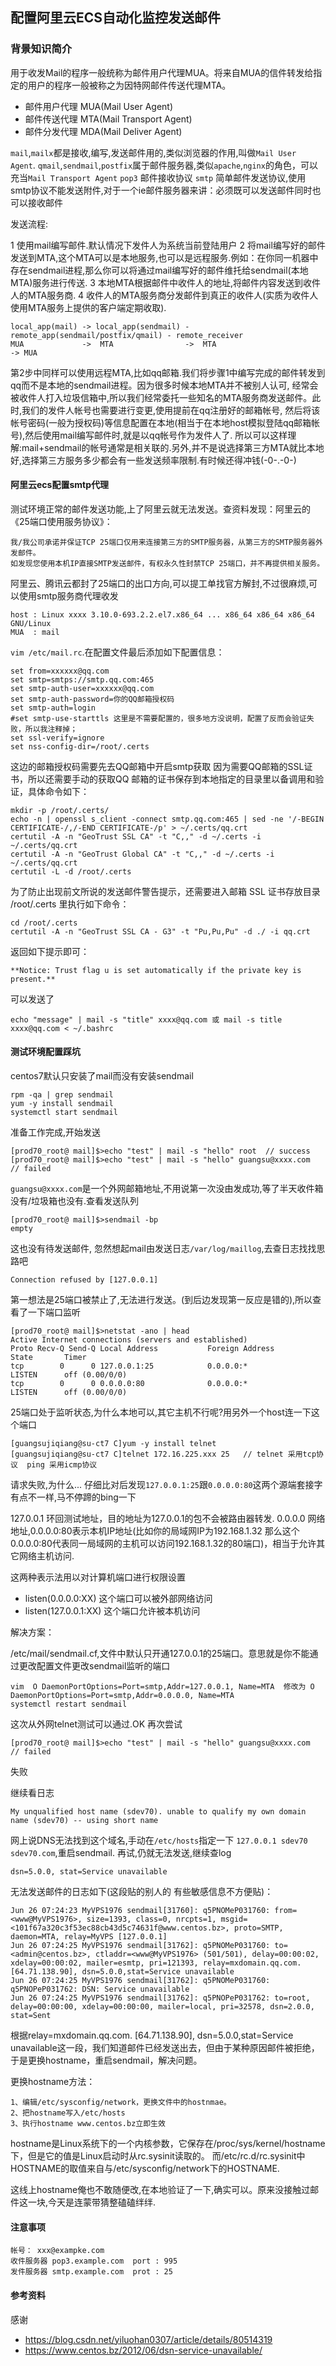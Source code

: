 ## 配置阿里云ECS自动化监控发送邮件

### 背景知识简介

用于收发Mail的程序一般统称为邮件用户代理MUA。将来自MUA的信件转发给指定的用户的程序一般被称之为因特网邮件传送代理MTA。

 - 邮件用户代理  MUA(Mail User Agent)
 - 邮件传送代理  MTA(Mail Transport Agent)
 - 邮件分发代理  MDA(Mail Deliver Agent)
    
`mail`,`mailx`都是接收,编写,发送邮件用的,类似浏览器的作用,叫做`Mail User Agent`.
`qmail`,`sendmail`,`postfix`属于邮件服务器,类似`apache`,`nginx`的角色，可以充当`Mail Transport Agent`
`pop3` 邮件接收协议
`smtp` 简单邮件发送协议,使用smtp协议不能发送附件,对于一个ie邮件服务器来讲：必须既可以发送邮件同时也可以接收邮件

发送流程:
    
1 使用mail编写邮件.默认情况下发件人为系统当前登陆用户
2 将mail编写好的邮件发送到MTA,这个MTA可以是本地服务,也可以是远程服务.例如：在你同一机器中存在sendmail进程,那么你可以将通过mail编写好的邮件维托给sendmail(本地MTA)服务进行传送.
3 本地MTA根据邮件中收件人的地址,将邮件内容发送到收件人的MTA服务商.
4 收件人的MTA服务商分发邮件到真正的收件人(实质为收件人使用MTA服务上提供的客户端定期收取).
    
    local_app(mail) -> local_app(sendmail) - remote_app(sendmail/postfix/qmail) - remote_receiver
    MUA             ->  MTA                ->  MTA                              -> MUA
    
第2步中同样可以使用远程MTA,比如qq邮箱.我们将步骤1中编写完成的邮件转发到qq而不是本地的sendmail进程。因为很多时候本地MTA并不被别人认可,
经常会被收件人打入垃圾信箱中,所以我们经常委托一些知名的MTA服务商发送邮件。此时,我们的发件人帐号也需要进行变更,使用提前在qq注册好的邮箱帐号,
然后将该帐号密码(一般为授权码)等信息配置在本地(相当于在本地host模拟登陆qq邮箱帐号),然后使用mail编写邮件时,就是以qq帐号作为发件人了.
所以可以这样理解:mail+sendmail的帐号通常是相关联的.另外,并不是说选择第三方MTA就比本地好,选择第三方服务多少都会有一些发送频率限制.有时候还得冲钱(-0-.-0-)
            
#### 阿里云ecs配置smtp代理 

测试环境正常的邮件发送功能,上了阿里云就无法发送。查资料发现：阿里云的《25端口使用服务协议》：

    我/我公司承诺并保证TCP 25端口仅用来连接第三方的SMTP服务器，从第三方的SMTP服务器外发邮件。
    如发现您使用本机IP直接SMTP发送邮件，有权永久性封禁TCP 25端口，并不再提供相关服务。
    
阿里云、腾讯云都封了25端口的出口方向,可以提工单找官方解封,不过很麻烦,可以使用smtp服务商代理收发 

    host : Linux xxxx 3.10.0-693.2.2.el7.x86_64 ... x86_64 x86_64 x86_64 GNU/Linux
    MUA  : mail 
    
`vim /etc/mail.rc`.在配置文件最后添加如下配置信息：
    
    set from=xxxxxx@qq.com
    set smtp=smtps://smtp.qq.com:465
    set smtp-auth-user=xxxxxx@qq.com
    set smtp-auth-password=你的QQ邮箱授权码
    set smtp-auth=login
    #set smtp-use-starttls 这里是不需要配置的，很多地方没说明，配置了反而会验证失败，所以我注释掉；
    set ssl-verify=ignore
    set nss-config-dir=/root/.certs
    
这边的邮箱授权码需要先去QQ邮箱中开启smtp获取
因为需要QQ邮箱的SSL证书，所以还需要手动的获取QQ 邮箱的证书保存到本地指定的目录里以备调用和验证，具体命令如下：

    mkdir -p /root/.certs/
    echo -n | openssl s_client -connect smtp.qq.com:465 | sed -ne '/-BEGIN CERTIFICATE-/,/-END CERTIFICATE-/p' > ~/.certs/qq.crt
    certutil -A -n "GeoTrust SSL CA" -t "C,," -d ~/.certs -i ~/.certs/qq.crt
    certutil -A -n "GeoTrust Global CA" -t "C,," -d ~/.certs -i ~/.certs/qq.crt
    certutil -L -d /root/.certs
    
为了防止出现前文所说的发送邮件警告提示，还需要进入邮箱 SSL 证书存放目录 /root/.certs 里执行如下命令：

    cd /root/.certs
    certutil -A -n "GeoTrust SSL CA - G3" -t "Pu,Pu,Pu" -d ./ -i qq.crt

返回如下提示即可：

    **Notice: Trust flag u is set automatically if the private key is present.**

可以发送了

    echo "message" | mail -s "title" xxxx@qq.com 或 mail -s title xxxx@qq.com < ~/.bashrc
    
#### 测试环境配置踩坑

centos7默认只安装了mail而没有安装sendmail
    
    rpm -qa | grep sendmail  
    yum -y install sendmail
    systemctl start sendmail

准备工作完成,开始发送
    
    
    [prod70_root@ mail]$>echo "test" | mail -s "hello" root  // success 
    [prod70_root@ mail]$>echo "test" | mail -s "hello" guangsu@xxxx.com  // failed
    
`guangsu@xxxx.com`是一个外网邮箱地址,不用说第一次没由发成功,等了半天收件箱没有/垃圾箱也没有.查看发送队列
    
    [prod70_root@ mail]$>sendmail -bp 
    empty
    
这也没有待发送邮件, 忽然想起mail由发送日志`/var/log/maillog`,去查日志找找思路吧
    
    Connection refused by [127.0.0.1]    

第一想法是25端口被禁止了,无法进行发送。(到后边发现第一反应是错的),所以查看了一下端口监听

    [prod70_root@ mail]$>netstat -ano | head
    Active Internet connections (servers and established)
    Proto Recv-Q Send-Q Local Address           Foreign Address         State       Timer
    tcp        0      0 127.0.0.1:25            0.0.0.0:*               LISTEN      off (0.00/0/0)
    tcp        0      0 0.0.0.0:80              0.0.0.0:*               LISTEN      off (0.00/0/0)
    
25端口处于监听状态,为什么本地可以,其它主机不行呢?用另外一个host连一下这个端口
    
    [guangsujiqiang@su-ct7 C]yum -y install telnet
    [guangsujiqiang@su-ct7 C]telnet 172.16.225.xxx 25   // telnet 采用tcp协议  ping 采用icmp协议
     
请求失败,为什么... 仔细比对后发现`127.0.0.1:25`跟`0.0.0.0:80`这两个源端套接字有点不一样,马不停蹄的bing一下

127.0.0.1 环回测试地址，目的地址为127.0.0.1的包不会被路由器转发.
0.0.0.0 网络地址,0.0.0.0:80表示本机IP地址(比如你的局域网IP为192.168.1.32 那么这个0.0.0.0:80代表同一局域网的主机可以访问192.168.1.32的80端口)，相当于允许其它网络主机访问.

这两种表示法用以对计算机端口进行权限设置

 - listen(0.0.0.0:XX)   这个端口可以被外部网络访问
 - listen(127.0.0.1:XX) 这个端口允许被本机访问

解决方案：
    
/etc/mail/sendmail.cf,文件中默认只开通127.0.0.1的25端口。意思就是你不能通过更改配置文件更改sendmail监听的端口
 
    vim  O DaemonPortOptions=Port=smtp,Addr=127.0.0.1, Name=MTA  修改为 O DaemonPortOptions=Port=smtp,Addr=0.0.0.0, Name=MTA
    systemctl restart sendmail    

这次从外网telnet测试可以通过.OK 再次尝试

    [prod70_root@ mail]$>echo "test" | mail -s "hello" guangsu@xxxx.com  // failed
    
失败

继续看日志

    My unqualified host name (sdev70). unable to qualify my own domain name (sdev70) -- using short name
    
网上说DNS无法找到这个域名,手动在`/etc/hosts`指定一下 `127.0.0.1 sdev70 sdev70.com`,重启sendmail.
再试,仍就无法发送,继续查log
            
    dsn=5.0.0, stat=Service unavailable

无法发送邮件的日志如下(这段贴的别人的 有些敏感信息不方便贴)：

    Jun 26 07:24:23 MyVPS1976 sendmail[31760]: q5PNOMeP031760: from=<www@MyVPS1976>, size=1393, class=0, nrcpts=1, msgid=<101f67a320c3f53ec88cb43d5c74631f@www.centos.bz>, proto=SMTP, daemon=MTA, relay=MyVPS [127.0.0.1]
    Jun 26 07:24:25 MyVPS1976 sendmail[31762]: q5PNOMeP031760: to=<admin@centos.bz>, ctladdr=<www@MyVPS1976> (501/501), delay=00:00:02, xdelay=00:00:02, mailer=esmtp, pri=121393, relay=mxdomain.qq.com. [64.71.138.90], dsn=5.0.0,stat=Service unavailable
    Jun 26 07:24:25 MyVPS1976 sendmail[31762]: q5PNOMeP031760: q5PNOPeP031762: DSN: Service unavailable
    Jun 26 07:24:25 MyVPS1976 sendmail[31762]: q5PNOPeP031762: to=root, delay=00:00:00, xdelay=00:00:00, mailer=local, pri=32578, dsn=2.0.0, stat=Sent
    
根据relay=mxdomain.qq.com. [64.71.138.90], dsn=5.0.0,stat=Service unavailable这一段，我们知道邮件已经发送出去，但由于某种原因邮件被拒绝，于是更换hostname，重启sendmail，解决问题。

更换hostname方法：

    1、编辑/etc/sysconfig/network，更换文件中的hostnmae。
    2、把hostname写入/etc/hosts
    3、执行hostname www.centos.bz立即生效

hostname是Linux系统下的一个内核参数，它保存在/proc/sys/kernel/hostname下，但是它的值是Linux启动时从rc.sysinit读取的。
而/etc/rc.d/rc.sysinit中HOSTNAME的取值来自与/etc/sysconfig/network下的HOSTNAME.

这线上hostname俺也不敢随便改,在本地验证了一下,确实可以。原来没接触过邮件这一块,今天是连蒙带猜整磕磕绊绊.
    
#### 注意事项

    帐号： xxx@exampke.com
    收件服务器 pop3.example.com  port : 995
    发件服务器 smtp.example.com  prot : 25

#### 参考资料

感谢
 
 - https://blog.csdn.net/yiluohan0307/article/details/80514319      
 - https://www.centos.bz/2012/06/dsn-service-unavailable/  